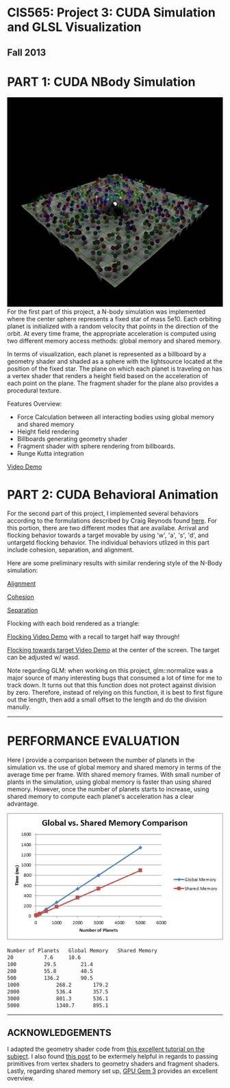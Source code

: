 CIS565: Project 3: CUDA Simulation and GLSL Visualization
===
Fall 2013
---

PART 1: CUDA NBody Simulation
===
![results](Part1/resources/results1.png)
For the first part of this project, a N-body simulation was implemented where the center sphere represents a fixed star of mass 5e10. Each orbiting planet is initialized with 
a random velocity that points in the direction of the orbit. At every time frame, the appropriate acceleration is computed using two different memory access methods: global
memory and shared memory.

In terms of visualization, each planet is represented as a billboard by a geometry shader and shaded as a sphere with the lightsource located at the position of the fixed 
star. The plane on which each planet is traveling on has a vertex shader that renders a height field based on the acceleration of each point on the plane. The fragment shader
for the plane also provides a procedural texture.

Features Overview:
* Force Calculation between all interacting bodies using global memory and shared memory
* Height field rendering
* Billboards generating geometry shader
* Fragment shader with sphere rendering from billboards.
* Runge Kutta integration

[Video Demo](http://youtu.be/YzCPJ15O-_o)


PART 2: CUDA Behavioral Animation
===

For the second part of this project, I implemented several behaviors according to the formulations described by Craig Reynods found [here](http://www.red3d.com/cwr/boids/). For this portion,
there are two different modes that are availabe. Arrival and flocking behavior towards a target movable by using 'w', 'a', 's', 'd', and untargetd flocking behavior. The individual behaviors
utlized in this part include cohesion, separation, and alignment. 

Here are some preliminary results with similar rendering style of the N-Body simulation:

[Alignment](http://youtu.be/d2Ledg5wZlk)

[Cohesion](http://youtu.be/uTp8H38lxA4)

[Separation](http://youtu.be/BcDpVr_Pu00)

Flocking with each boid rendered as a triangle:

[Flocking Video Demo](http://youtu.be/BO_e8MUmjeM) with a recall to target half way through!

[Flocking towards target Video Demo](http://youtu.be/WzI8o743bUk) at the center of the screen. The target can be adjusted w/ wasd.

Note regarding GLM: when working on this project, glm::normalize was a major source of many interesting bugs that consumed a lot of time for me to track down. It turns out that this function
does not protect against division by zero. Therefore, instead of relying on this function, it is best to first figure out the length, then add a small offset to the length and do the division
manully.

---
PERFORMANCE EVALUATION
===

Here I provide a comparison between the number of planets in the simulation vs. the use of global memory and shared memory in terms of the average time per frame. With shared memory
frames. With small number of plants in the simulation, using global memory is faster than using shared memory. However, once the number of planets starts to increase, using shared 
memory to compute each planet's acceleration has a clear advantage.

![chart1](Part1/resources/runtime_compare.png)

	Number of Planets	Global Memory	Shared Memory
	20			7.6		10.6
	100			29.5		21.4
	200			55.8		40.5
	500			136.2		90.5
	1000			268.2		179.2
	2000			536.4		357.5
	3000			801.3		536.1
	5000			1340.7		895.1

---
ACKNOWLEDGEMENTS
---
I adapted the geometry shader code from [this excellent tutorial on the subject](http://ogldev.atspace.co.uk/www/tutorial27/tutorial27.html).
I also found [this post](http://stackoverflow.com/questions/14909796/simple-pass-through-geometry-shader-with-normal-and-color) to be extermely helpful in 
regards to passing primitives from vertex shaders to geometry shaders and fragment shaders.
Lastly, regarding shared memory set up, [GPU Gem 3](http://http.developer.nvidia.com/GPUGems3/gpugems3_ch31.html) provides an excellent overview.
